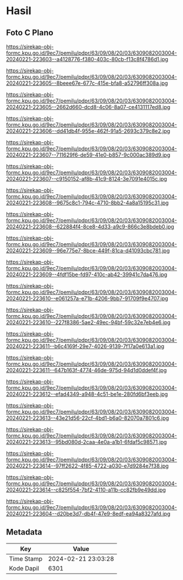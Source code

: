 # Hasil

## Foto C Plano

https://sirekap-obj-formc.kpu.go.id/9ec7/pemilu/pdpr/63/09/08/20/03/6309082003004-20240221-223603--a4128776-f380-403c-80cb-f13c8f4786d1.jpg

https://sirekap-obj-formc.kpu.go.id/9ec7/pemilu/pdpr/63/09/08/20/03/6309082003004-20240221-223605--8beee67e-677c-415e-bfa8-a52796ff308a.jpg

https://sirekap-obj-formc.kpu.go.id/9ec7/pemilu/pdpr/63/09/08/20/03/6309082003004-20240221-223605--2662d660-dcd8-4c06-8a07-ce4131117ed8.jpg

https://sirekap-obj-formc.kpu.go.id/9ec7/pemilu/pdpr/63/09/08/20/03/6309082003004-20240221-223606--dd41db4f-955e-462f-91a5-2693c379c8e2.jpg

https://sirekap-obj-formc.kpu.go.id/9ec7/pemilu/pdpr/63/09/08/20/03/6309082003004-20240221-223607--711629f6-de59-41e0-b857-9c000ac389d9.jpg

https://sirekap-obj-formc.kpu.go.id/9ec7/pemilu/pdpr/63/09/08/20/03/6309082003004-20240221-223607--c9150152-af8b-41c9-8124-3e7091e4015c.jpg

https://sirekap-obj-formc.kpu.go.id/9ec7/pemilu/pdpr/63/09/08/20/03/6309082003004-20240221-223608--9675c8c1-794c-4710-8bb2-4a8a15195c31.jpg

https://sirekap-obj-formc.kpu.go.id/9ec7/pemilu/pdpr/63/09/08/20/03/6309082003004-20240221-223608--622884f4-8ce8-4d33-a9c9-866c3e8bdeb0.jpg

https://sirekap-obj-formc.kpu.go.id/9ec7/pemilu/pdpr/63/09/08/20/03/6309082003004-20240221-223609--96e775e7-8bce-449f-81ca-d41093cbc781.jpg

https://sirekap-obj-formc.kpu.go.id/9ec7/pemilu/pdpr/63/09/08/20/03/6309082003004-20240221-223609--4fdf15be-fd97-410c-ab42-39941c7da476.jpg

https://sirekap-obj-formc.kpu.go.id/9ec7/pemilu/pdpr/63/09/08/20/03/6309082003004-20240221-223610--e061257a-e71b-4206-9bb7-91709f9e4707.jpg

https://sirekap-obj-formc.kpu.go.id/9ec7/pemilu/pdpr/63/09/08/20/03/6309082003004-20240221-223610--227f8386-5ae2-49ec-94bf-59c32e7eb4e6.jpg

https://sirekap-obj-formc.kpu.go.id/9ec7/pemilu/pdpr/63/09/08/20/03/6309082003004-20240221-223611--b6c4169f-29e7-4026-9139-7f17a0e613a1.jpg

https://sirekap-obj-formc.kpu.go.id/9ec7/pemilu/pdpr/63/09/08/20/03/6309082003004-20240221-223611--647b163f-4774-46de-975d-94d1d0ddef4f.jpg

https://sirekap-obj-formc.kpu.go.id/9ec7/pemilu/pdpr/63/09/08/20/03/6309082003004-20240221-223612--efad4349-a948-4c51-be1e-280fd6bf3eeb.jpg

https://sirekap-obj-formc.kpu.go.id/9ec7/pemilu/pdpr/63/09/08/20/03/6309082003004-20240221-223613--43e21d56-22cf-4bd1-b6a0-82070a7801c6.jpg

https://sirekap-obj-formc.kpu.go.id/9ec7/pemilu/pdpr/63/09/08/20/03/6309082003004-20240221-223613--95bd080d-2caa-4e0a-a1b1-6fdaf5c98571.jpg

https://sirekap-obj-formc.kpu.go.id/9ec7/pemilu/pdpr/63/09/08/20/03/6309082003004-20240221-223614--97ff2622-4f85-4722-a030-e7d9284e7f38.jpg

https://sirekap-obj-formc.kpu.go.id/9ec7/pemilu/pdpr/63/09/08/20/03/6309082003004-20240221-223614--c825f554-7bf2-4110-a11b-cc82fb9e49dd.jpg

https://sirekap-obj-formc.kpu.go.id/9ec7/pemilu/pdpr/63/09/08/20/03/6309082003004-20240221-223604--d20be3d7-db4f-47e9-8edf-ea94a8327afd.jpg


## Metadata

| Key        | Value               |
| ---------- | ------------------- |
| Time Stamp | 2024-02-21 23:03:28 |
| Kode Dapil | 6301                |



